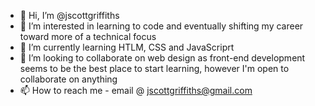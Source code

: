 - 👋 Hi, I’m @jscottgriffiths
- 👀 I’m interested in learning to code and eventually shifting my career toward more of a technical focus
- 🌱 I’m currently learning HTLM, CSS and JavaScriprt
- 💞️ I’m looking to collaborate on web design as front-end development seems to be the best place to start learning, however I'm open to collaborate on anything
- 📫 How to reach me - email @ jscottgriffiths@gmail.com

<!---
jscottgriffiths/jscottgriffiths is a ✨ special ✨ repository because its `README.md` (this file) appears on your GitHub profile.
You can click the Preview link to take a look at your changes.
--->

